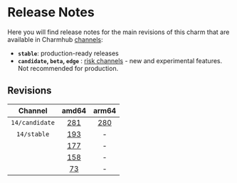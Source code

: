 # Release Notes

Here you will find release notes for the main revisions of this charm that are available in Charmhub [channels](https://juju.is/docs/sdk/channel):

* **`stable`**:  production-ready releases
*  **`candidate`, `beta`, `edge`** :  [risk channels](https://juju.is/docs/sdk/channel#heading--risk) - new and experimental features. Not recommended for production.

## Revisions

|  Channel  | amd64 | arm64 |
|:--------------:|:-----:|:----:|
| `14/candidate` | [281](/t/14068) | [280](/t/14068) |
| `14/stable` | [193](/t/13208) | - |
|                       | [177](/t/12668) | - |
|                       | [158](/t/11874) | - |
|                       | [73](/t/11873)   | - |